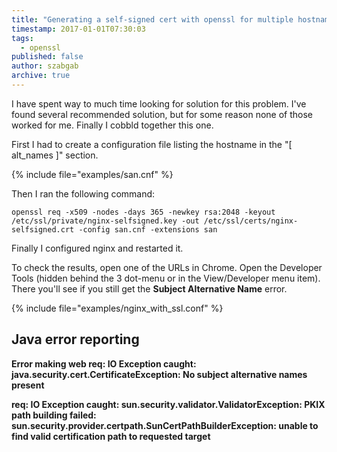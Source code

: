 ```yaml
---
title: "Generating a self-signed cert with openssl for multiple hostnames with Subject Alternative Name"
timestamp: 2017-01-01T07:30:03
tags:
  - openssl
published: false
author: szabgab
archive: true
---
```



I have spent way to much time looking for solution for this problem. I've found several recommended solution, but for some
reason none of those worked for me. Finally I cobbld together this one.


First I had to create a configuration file listing the hostname in the "[ alt_names ]" section.

{% include file="examples/san.cnf" %}

Then I ran the following command:

```
openssl req -x509 -nodes -days 365 -newkey rsa:2048 -keyout /etc/ssl/private/nginx-selfsigned.key -out /etc/ssl/certs/nginx-selfsigned.crt -config san.cnf -extensions san
```

Finally I configured nginx and restarted it.

To check the results, open one of the URLs in Chrome. Open the Developer Tools (hidden behind the 3 dot-menu or in the View/Developer menu item).
There you'll see if you still get the <b>Subject Alternative Name</b> error.

{% include file="examples/nginx_with_ssl.conf" %}

## Java error reporting

<b>Error making web req: IO Exception caught: java.security.cert.CertificateException: No subject alternative names present</b>

<b>req: IO Exception caught: sun.security.validator.ValidatorException: PKIX path building failed: sun.security.provider.certpath.SunCertPathBuilderException: unable to find valid certification path to
requested target</b>


